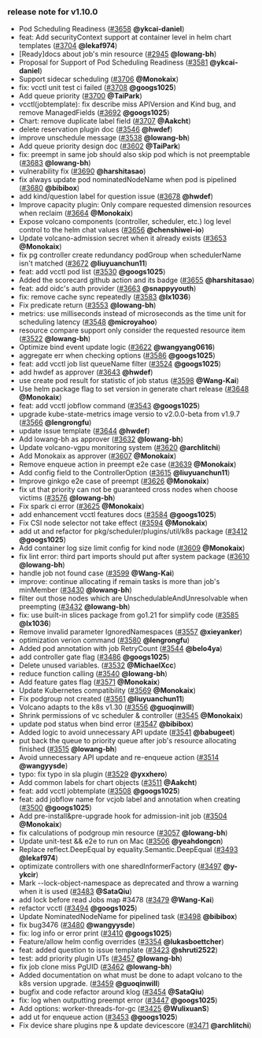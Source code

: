 ### release note for v1.10.0
- Pod Scheduling Readiness ([#3658](https://github.com/volcano-sh/volcano/pull/3658) **@ykcai-daniel**)
- feat: Add securityContext support at container level in helm chart templates ([#3704](https://github.com/volcano-sh/volcano/pull/3704) **@lekaf974**)
- [Ready]docs about job's min resource ([#2945](https://github.com/volcano-sh/volcano/pull/2945) **@lowang-bh**)
- Proposal for Support of Pod Scheduling Readiness ([#3581](https://github.com/volcano-sh/volcano/pull/3581) **@ykcai-daniel**)
- Support sidecar scheduling ([#3706](https://github.com/volcano-sh/volcano/pull/3706) **@Monokaix**)
- fix: vcctl unit test ci failed ([#3708](https://github.com/volcano-sh/volcano/pull/3708) **@googs1025**)
- Add queue priority ([#3700](https://github.com/volcano-sh/volcano/pull/3700) **@TaiPark**)
- vcctl(jobtemplate): fix describe miss APIVersion and Kind bug, and remove ManagedFields ([#3692](https://github.com/volcano-sh/volcano/pull/3692) **@googs1025**)
- Chart: remove duplicate label field ([#3707](https://github.com/volcano-sh/volcano/pull/3707) **@Aakcht**)
- delete reservation plugin doc ([#3546](https://github.com/volcano-sh/volcano/pull/3546) **@hwdef**)
- improve unschedule message ([#3538](https://github.com/volcano-sh/volcano/pull/3538) **@lowang-bh**)
- Add queue priority design doc ([#3602](https://github.com/volcano-sh/volcano/pull/3602) **@TaiPark**)
- fix: preempt in same job should also skip pod which is not preemptable ([#3683](https://github.com/volcano-sh/volcano/pull/3683) **@lowang-bh**)
- vulnerability fix ([#3690](https://github.com/volcano-sh/volcano/pull/3690) **@harshitasao**)
- fix always update pod nominatedNodeName when pod is pipelined ([#3680](https://github.com/volcano-sh/volcano/pull/3680) **@bibibox**)
- add kind/question label for question issue ([#3678](https://github.com/volcano-sh/volcano/pull/3678) **@hwdef**)
- Improve capacity plugin: Only compare requested dimension resources when reclaim ([#3664](https://github.com/volcano-sh/volcano/pull/3664) **@Monokaix**)
- Expose volcano components (controller, scheduler, etc.) log level control to the helm chat values ([#3656](https://github.com/volcano-sh/volcano/pull/3656) **@chenshiwei-io**)
- Update volcano-admission secret when it already exists ([#3653](https://github.com/volcano-sh/volcano/pull/3653) **@Monokaix**)
- fix pg controller create redundancy podGroup when schedulerName isn't matched ([#3672](https://github.com/volcano-sh/volcano/pull/3672) **@liuyuanchun11**)
- feat: add vcctl pod list ([#3530](https://github.com/volcano-sh/volcano/pull/3530) **@googs1025**)
- Added the scorecard github action and its badge ([#3655](https://github.com/volcano-sh/volcano/pull/3655) **@harshitasao**)
- feat: add oidc's auth provider ([#3663](https://github.com/volcano-sh/volcano/pull/3663) **@snappyyouth**)
- fix: remove cache sync repeatedly ([#3583](https://github.com/volcano-sh/volcano/pull/3583) **@lx1036**)
- Fix predicate return ([#3553](https://github.com/volcano-sh/volcano/pull/3553) **@lowang-bh**)
- metrics: use milliseconds instead of microseconds as the time unit for scheduling latency ([#3548](https://github.com/volcano-sh/volcano/pull/3548) **@microyahoo**)
- resource compare support only consider the requested resource item ([#3522](https://github.com/volcano-sh/volcano/pull/3522) **@lowang-bh**)
- Optimize bind event update logic ([#3622](https://github.com/volcano-sh/volcano/pull/3622) **@wangyang0616**)
- aggregate err when checking options ([#3586](https://github.com/volcano-sh/volcano/pull/3586) **@googs1025**)
- feat: add vcctl job list queueName filter ([#3524](https://github.com/volcano-sh/volcano/pull/3524) **@googs1025**)
- add hwdef as approver ([#3643](https://github.com/volcano-sh/volcano/pull/3643) **@hwdef**)
- use create pod result for statistic of job status ([#3598](https://github.com/volcano-sh/volcano/pull/3598) **@Wang-Kai**)
- Use helm package flag to set version in generate chart release ([#3648](https://github.com/volcano-sh/volcano/pull/3648) **@Monokaix**)
- feat: add vcctl jobflow command ([#3543](https://github.com/volcano-sh/volcano/pull/3543) **@googs1025**)
- upgrade kube-state-metrics image versio to v2.0.0-beta from v1.9.7 ([#3566](https://github.com/volcano-sh/volcano/pull/3566) **@lengrongfu**)
- update issue template ([#3644](https://github.com/volcano-sh/volcano/pull/3644) **@hwdef**)
- Add lowang-bh as approver ([#3632](https://github.com/volcano-sh/volcano/pull/3632) **@lowang-bh**)
- Update volcano-vgpu monitoring system ([#3620](https://github.com/volcano-sh/volcano/pull/3620) **@archlitchi**)
- Add Monokaix as approver ([#3607](https://github.com/volcano-sh/volcano/pull/3607) **@Monokaix**)
- Remove enqueue action in preempt e2e case ([#3639](https://github.com/volcano-sh/volcano/pull/3639) **@Monokaix**)
- Add config field to the ControllerOption ([#3615](https://github.com/volcano-sh/volcano/pull/3615) **@liuyuanchun11**)
- Improve ginkgo e2e case of preempt ([#3626](https://github.com/volcano-sh/volcano/pull/3626) **@Monokaix**)
- fix ut that priority can not be guaranteed cross nodes when choose victims ([#3576](https://github.com/volcano-sh/volcano/pull/3576) **@lowang-bh**)
- Fix spark ci error ([#3625](https://github.com/volcano-sh/volcano/pull/3625) **@Monokaix**)
- add enhancement vcctl features docs ([#3584](https://github.com/volcano-sh/volcano/pull/3584) **@googs1025**)
- Fix CSI node selector not take effect ([#3594](https://github.com/volcano-sh/volcano/pull/3594) **@Monokaix**)
- add ut and refactor for pkg/scheduler/plugins/util/k8s package ([#3412](https://github.com/volcano-sh/volcano/pull/3412) **@googs1025**)
- Add container log size limit config for kind node ([#3609](https://github.com/volcano-sh/volcano/pull/3609) **@Monokaix**)
- fix lint error: third part imports should put after system package ([#3610](https://github.com/volcano-sh/volcano/pull/3610) **@lowang-bh**)
- handle job not found case ([#3599](https://github.com/volcano-sh/volcano/pull/3599) **@Wang-Kai**)
- improve: continue allocating if remain tasks is more than job's minMember ([#3430](https://github.com/volcano-sh/volcano/pull/3430) **@lowang-bh**)
- filter out those nodes which are UnschedulableAndUnresolvable when preempting ([#3432](https://github.com/volcano-sh/volcano/pull/3432) **@lowang-bh**)
- fix: use built-in slices package from go1.21 for simplify code ([#3585](https://github.com/volcano-sh/volcano/pull/3585) **@lx1036**)
- Remove invalid parameter IgnoredNamespaces ([#3557](https://github.com/volcano-sh/volcano/pull/3557) **@xieyanker**)
- optimization verion command ([#3580](https://github.com/volcano-sh/volcano/pull/3580) **@lengrongfu**)
- Added pod annotation with job RetryCount ([#3544](https://github.com/volcano-sh/volcano/pull/3544) **@belo4ya**)
- add controller gate flag ([#3486](https://github.com/volcano-sh/volcano/pull/3486) **@googs1025**)
- Delete unused variables. ([#3532](https://github.com/volcano-sh/volcano/pull/3532) **@MichaelXcc**)
- reduce function calling ([#3540](https://github.com/volcano-sh/volcano/pull/3540) **@lowang-bh**)
- Add feature gates flag ([#3571](https://github.com/volcano-sh/volcano/pull/3571) **@Monokaix**)
- Update Kubernetes compatibility ([#3569](https://github.com/volcano-sh/volcano/pull/3569) **@Monokaix**)
- Fix podgroup not created ([#3561](https://github.com/volcano-sh/volcano/pull/3561) **@liuyuanchun11**)
- Volcano adapts to the k8s v1.30 ([#3556](https://github.com/volcano-sh/volcano/pull/3556) **@guoqinwill**)
- Shrink permissions of vc scheduler & controller ([#3545](https://github.com/volcano-sh/volcano/pull/3545) **@Monokaix**)
- update pod status when bind error ([#3547](https://github.com/volcano-sh/volcano/pull/3547) **@bibibox**)
- Added logic to avoid unnecessary API update ([#3541](https://github.com/volcano-sh/volcano/pull/3541) **@babugeet**)
- put back the queue to priority queue after job's resource allocating finished ([#3515](https://github.com/volcano-sh/volcano/pull/3515) **@lowang-bh**)
- Avoid unnecessary API update and re-enqueue action ([#3514](https://github.com/volcano-sh/volcano/pull/3514) **@wangyysde**)
- typo: fix typo in sla plugin ([#3529](https://github.com/volcano-sh/volcano/pull/3529) **@yxxhero**)
- Add common labels for chart objects ([#3511](https://github.com/volcano-sh/volcano/pull/3511) **@Aakcht**)
- feat: add vcctl jobtemplate ([#3508](https://github.com/volcano-sh/volcano/pull/3508) **@googs1025**)
- feat: add jobflow name for vcjob label and annotation when creating ([#3500](https://github.com/volcano-sh/volcano/pull/3500) **@googs1025**)
- Add pre-install&pre-upgrade hook for admission-init job ([#3504](https://github.com/volcano-sh/volcano/pull/3504) **@Monokaix**)
- fix calculations of podgroup min resource ([#3057](https://github.com/volcano-sh/volcano/pull/3057) **@lowang-bh**)
- Update unit-test && e2e to run on Mac ([#3506](https://github.com/volcano-sh/volcano/pull/3506) **@yeahdongcn**)
- Replace reflect.DeepEqual by equality.Semantic.DeepEqual ([#3493](https://github.com/volcano-sh/volcano/pull/3493) **@lekaf974**)
- optimizate controllers with one sharedInformerFactory ([#3497](https://github.com/volcano-sh/volcano/pull/3497) **@y-ykcir**)
- Mark --lock-object-namespace as deprecated and throw a warning when it is used ([#3483](https://github.com/volcano-sh/volcano/pull/3483) **@SataQiu**)
- add lock before read Jobs map #3478 ([#3479](https://github.com/volcano-sh/volcano/pull/3479) **@Wang-Kai**)
- refactor vcctl ([#3494](https://github.com/volcano-sh/volcano/pull/3494) **@googs1025**)
- Update NominatedNodeName for pipelined task ([#3498](https://github.com/volcano-sh/volcano/pull/3498) **@bibibox**)
- fix bug3476 ([#3480](https://github.com/volcano-sh/volcano/pull/3480) **@wangyysde**)
- fix: log info or error print ([#3410](https://github.com/volcano-sh/volcano/pull/3410) **@googs1025**)
- Feature/allow helm config overrides ([#3354](https://github.com/volcano-sh/volcano/pull/3354) **@lukasboettcher**)
- feat: added question to issue template ([#3423](https://github.com/volcano-sh/volcano/pull/3423) **@shruti2522**)
- test: add priority plugin UTs ([#3457](https://github.com/volcano-sh/volcano/pull/3457) **@lowang-bh**)
- fix job clone miss PgUID ([#3462](https://github.com/volcano-sh/volcano/pull/3462) **@lowang-bh**)
- Added documentation on what must be done to adapt volcano to the k8s version upgrade. ([#3459](https://github.com/volcano-sh/volcano/pull/3459) **@guoqinwill**)
- bugfix and code refactor around klog ([#3454](https://github.com/volcano-sh/volcano/pull/3454) **@SataQiu**)
- fix: log when outputting preempt error ([#3447](https://github.com/volcano-sh/volcano/pull/3447) **@googs1025**)
- Add options: worker-threads-for-gc ([#3425](https://github.com/volcano-sh/volcano/pull/3425) **@WulixuanS**)
- add ut for enqueue action ([#3453](https://github.com/volcano-sh/volcano/pull/3453) **@googs1025**)
- Fix device share plugins npe & update devicescore ([#3471](https://github.com/volcano-sh/volcano/pull/3471) **@archlitchi**)
